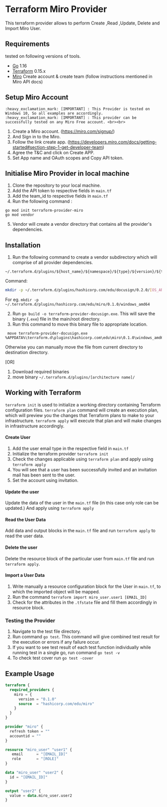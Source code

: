 # Terraform Miro Provider

This terraform provider allows to perform Create ,Read ,Update, Delete and Import Miro User.


## Requirements
tested on following versions of tools.
* [Go](https://golang.org/doc/install) 1.16 <br>
* [Terraform](https://www.terraform.io/downloads.html) 0.15.x <br/>
* [Miro](https://miro.com/login/) Create account & create team (follow instructions mentioned in Miro API docs)


## Setup Miro Account
    :heavy_exclamation_mark: [IMPORTANT] : This Provider is tested on Windows 10, So all examples are accordingly.
    :heavy_exclamation_mark: [IMPORTANT] : This provider can be successfully tested on any Miro Free account. <br><br>


1. Create a Miro account. (https://miro.com/signup/)
2. And Sign in to the Miro.
3. Follow the link create app. (https://developers.miro.com/docs/getting-started#section-step-1-get-developer-team)
4. Agree the T&C and click on Create APP.
5. Set App name and OAuth scopes and Copy API token.


## Initialise Miro Provider in local machine 
1. Clone the repository to your local machine.<br>
2. Add the API token to respective fields in `main.tf` <br>
3. Add the team_id to respective fields in `main.tf` <br>
4. Run the following command :
 ```golang
go mod init terraform-provider-miro
go mod vendor
```
5. Vendor will create a vendor directory that contains all the provider's dependencies. <br>

## Installation
1. Run the following command to create a vendor subdirectory which will comprise of  all provider dependencies. <br>
```
~/.terraform.d/plugins/${host_name}/${namespace}/${type}/${version}/${target}
``` 
Command: 
```bash
mkdir -p ~/.terraform.d/plugins/hashicorp.com/edu/docusign/0.2.0/[OS_ARCH]
```
For eg. `mkdir -p ~/.terraform.d/plugins/hashicorp.com/edu/miro/0.1.0/windows_amd64`<br>

2. Run `go build -o terraform-provider-docusign.exe`. This will save the binary (`.exe`) file in the main/root directory. <br>
3. Run this command to move this binary file to appropriate location.
 ```
  move terraform-provider-docusign.exe %APPDATA%\terraform.d\plugins\hashicorp.com\edu\miro\0.1.0\windows_amd64
 ``` 
 Otherwise you can manually move the file from current directory to destination directory.<br>

 [OR]

1. Download required binaries <br>
2. move binary `~/.terraform.d/plugins/[architecture name]/`

## Working with Terraform
`terraform init` is used to initialize a working directory containing Terraform configuration files.
`terraform plan` command will create an execution plan, which will preview you the changes that Terraform plans to make to your infrastructure.
`terraform apply` will execute that plan and will make changes in infrastructure accordingly.

#### Create User
1. Add the user email type in the respective field in `main.tf`
2. Initialize the terraform provider `terraform init`
3. Check the changes applicable using `terraform plan` and apply using `terraform apply`
4. You will see that a user has been successfully invited and an invitation mail has been sent to the user.
5. Set the account using invitation.

#### Update the user
Update the data of the user in the `main.tf` file (in this case only role can be updated.)
And apply using `terraform apply`

#### Read the User Data
Add data and output blocks in the `main.tf` file and run `terraform apply` to read the user data.

#### Delete the user
Delete the resource block of the particular user from `main.tf` file and run `terraform apply`.

#### Import a User Data
1. Write manually a resource configuration block for the User in `main.tf`, to which the imported object will be mapped.
2. Run the command `terraform import miro_user.user1 [EMAIL_ID]`
3. Check for the attributes in the `.tfstate` file and fill them accordingly in resource block.


### Testing the Provider
1. Navigate to the test file directory.
2. Run command `go test`. This command will give combined test result for the execution or errors if any failure occur.
3. If you want to see test result of each test function individually while running test in a single go, run command `go test -v`
4. To check test cover run `go test -cover`


## Example Usage
```terraform
terraform {
  required_providers {
    miro = {
      version = "0.1.0"
      source  = "hashicorp.com/edu/miro"
    }
  }
}

provider "miro" {
  refresh token = ""
  accountid = ""
}

resource "miro_user" "user1" {
   email      = "[EMAIL_ID]"
   role       = "[ROLE]"
}

data "miro_user" "user2" {
  id = "[EMAIL_ID]"
}

output "user2" {
  value = data.miro_user.user2
}
```

